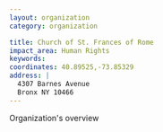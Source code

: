 ```yaml
---
layout: organization
category: organization

title: Church of St. Frances of Rome
impact_area: Human Rights
keywords: 
coordinates: 40.89525,-73.85329
address: |
  4307 Barnes Avenue
  Bronx NY 10466
---
```

Organization's overview
